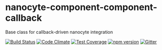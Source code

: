 # nanocyte-component-component-callback
Base class for callback-driven nanocyte integration

[![Build Status](https://travis-ci.org/octoblu/nanocyte-component-callback.svg?branch=master)](https://travis-ci.org/octoblu/nanocyte-component-callback)
[![Code Climate](https://codeclimate.com/github/octoblu/nanocyte-component-callback/badges/gpa.svg)](https://codeclimate.com/github/octoblu/nanocyte-component-callback)
[![Test Coverage](https://codeclimate.com/github/octoblu/nanocyte-component-callback/badges/coverage.svg)](https://codeclimate.com/github/octoblu/nanocyte-component-callback)
[![npm version](https://badge.fury.io/js/nanocyte-component-callback.svg)](http://badge.fury.io/js/nanocyte-component-callback)
[![Gitter](https://badges.gitter.im/octoblu/help.svg)](https://gitter.im/octoblu/help)
